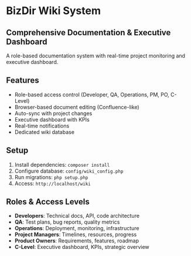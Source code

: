 # BizDir Wiki System
## Comprehensive Documentation & Executive Dashboard

A role-based documentation system with real-time project monitoring and executive dashboard.

## Features
- Role-based access control (Developer, QA, Operations, PM, PO, C-Level)
- Browser-based document editing (Confluence-like)
- Auto-sync with project changes
- Executive dashboard with KPIs
- Real-time notifications
- Dedicated wiki database

## Setup
1. Install dependencies: `composer install`
2. Configure database: `config/wiki_config.php`
3. Run migrations: `php setup.php`
4. Access: `http://localhost/wiki`

## Roles & Access Levels
- **Developers**: Technical docs, API, code architecture
- **QA**: Test plans, bug reports, quality metrics
- **Operations**: Deployment, monitoring, infrastructure
- **Project Managers**: Timelines, resources, progress
- **Product Owners**: Requirements, features, roadmap
- **C-Level**: Executive dashboard, KPIs, strategic overview
